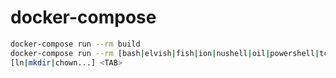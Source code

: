 # docker-compose

```sh
docker-compose run --rm build
docker-compose run --rm [bash|elvish|fish|ion|nushell|oil|powershell|tcsh|xonsh|zsh]
[ln|mkdir|chown...] <TAB>
```
